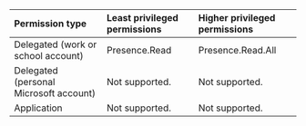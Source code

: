 |Permission type|Least privileged permissions|Higher privileged permissions|
|:---|:---|:---|
|Delegated (work or school account)|Presence.Read|Presence.Read.All|
|Delegated (personal Microsoft account)|Not supported.|Not supported.|
|Application|Not supported.|Not supported.|
